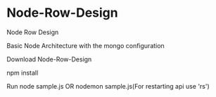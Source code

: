 # Node-Row-Design
Node Row Design

Basic Node Architecture with the mongo configuration

Download Node-Row-Design

npm install

Run node sample.js OR nodemon sample.js(For restarting api use 'rs')
